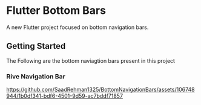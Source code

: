 # Flutter Bottom Bars

A new Flutter project focused on bottom navigation bars.

## Getting Started
The Following are the bottom naviagtion bars present in this project

### Rive Navigation Bar
https://github.com/SaadRehman1325/BottomNavigationBars/assets/106748944/1b0df341-bdf6-4501-9d59-ac7bddf71857
